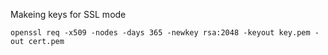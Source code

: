 Makeing keys for SSL mode

	openssl req -x509 -nodes -days 365 -newkey rsa:2048 -keyout key.pem -out cert.pem
